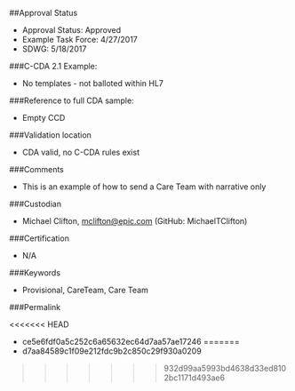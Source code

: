 ##Approval Status 

* Approval Status: Approved
* Example Task Force: 4/27/2017
* SDWG: 5/18/2017

###C-CDA 2.1 Example: 
* No templates - not balloted within HL7

###Reference to full CDA sample:
* Empty CCD

###Validation location

* CDA valid, no C-CDA rules exist

###Comments

* This is an example of how to send a Care Team with narrative only

###Custodian

* Michael Clifton, mclifton@epic.com (GitHub: MichaelTClifton)

###Certification
* N/A

###Keywords

* Provisional, CareTeam, Care Team


###Permalink 

<<<<<<< HEAD
* ce5e6fdf0a5c252c6a65632ec64d7aa57ae17246
=======
* d7aa84589c1f09e212fdc9b2c850c29f930a0209
>>>>>>> 932d99aa5993bd4638d33ed8102bc1171d493ae6
